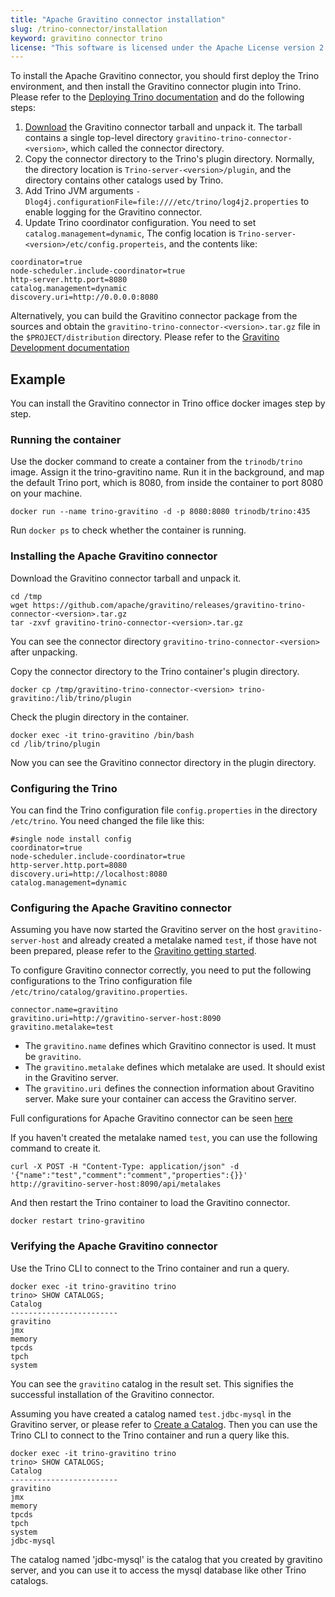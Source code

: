 ```yaml
---
title: "Apache Gravitino connector installation"
slug: /trino-connector/installation
keyword: gravitino connector trino
license: "This software is licensed under the Apache License version 2."
---
```


To install the Apache Gravitino connector, you should first deploy the Trino environment, and then install the Gravitino connector plugin into Trino.
Please refer to the [Deploying Trino documentation](https://trino.io/docs/current/installation/deployment.html) and do the following steps:

1. [Download](https://github.com/apache/gravitino/releases) the Gravitino connector tarball and unpack it.
   The tarball contains a single top-level directory `gravitino-trino-connector-<version>`,
   which called the connector directory.
2. Copy the connector directory to the Trino's plugin directory.
   Normally, the directory location is `Trino-server-<version>/plugin`, and the directory contains other catalogs used by Trino.
3. Add Trino JVM arguments `-Dlog4j.configurationFile=file:////etc/trino/log4j2.properties` to enable logging for the Gravitino connector.
4. Update Trino coordinator configuration. 
   You need to set `catalog.management=dynamic`, The config location is `Trino-server-<version>/etc/config.properteis`,  and the contents like:

```text
coordinator=true
node-scheduler.include-coordinator=true
http-server.http.port=8080
catalog.management=dynamic
discovery.uri=http://0.0.0.0:8080
```

Alternatively,
you can build the Gravitino connector package from the sources
and obtain the `gravitino-trino-connector-<version>.tar.gz` file in the `$PROJECT/distribution` directory.
Please refer to the [Gravitino Development documentation](../how-to-build.md)

## Example

You can install the Gravitino connector in Trino office docker images step by step.

### Running the container

Use the docker command to create a container from the `trinodb/trino` image. Assign it the trino-gravitino name.
Run it in the background, and map the default Trino port, which is 8080, from inside the container to port 8080 on your machine.

```shell
docker run --name trino-gravitino -d -p 8080:8080 trinodb/trino:435
```

Run `docker ps` to check whether the container is running.


### Installing the Apache Gravitino connector

Download the Gravitino connector tarball and unpack it.

```shell
cd /tmp
wget https://github.com/apache/gravitino/releases/gravitino-trino-connector-<version>.tar.gz
tar -zxvf gravitino-trino-connector-<version>.tar.gz
```

You can see the connector directory `gravitino-trino-connector-<version>` after unpacking.

Copy the connector directory to the Trino container's plugin directory.

```shell
docker cp /tmp/gravitino-trino-connector-<version> trino-gravitino:/lib/trino/plugin
```

Check the plugin directory in the container.

```shell
docker exec -it trino-gravitino /bin/bash
cd /lib/trino/plugin
```

Now you can see the Gravitino connector directory in the plugin directory.

### Configuring the Trino

You can find the Trino configuration file `config.properties` in the directory `/etc/trino`. You need changed the file like this:

```text
#single node install config
coordinator=true
node-scheduler.include-coordinator=true
http-server.http.port=8080
discovery.uri=http://localhost:8080
catalog.management=dynamic
```

### Configuring the Apache Gravitino connector

Assuming you have now started the Gravitino server on the host `gravitino-server-host` and already created a metalake named `test`, if those have not been prepared, please refer to the [Gravitino getting started](../getting-started.md).

To configure Gravitino connector correctly, you need to put the following configurations to the Trino configuration file `/etc/trino/catalog/gravitino.properties`.

```text
connector.name=gravitino
gravitino.uri=http://gravitino-server-host:8090
gravitino.metalake=test
```

- The `gravitino.name` defines which Gravitino connector is used. It must be `gravitino`.
- The `gravitino.metalake` defines which metalake are used. It should exist in the Gravitino server.
- The `gravitino.uri` defines the connection information about Gravitino server. Make sure your container can access the Gravitino server.

Full configurations for Apache Gravitino connector can be seen [here](configuration.md)

If you haven't created the metalake named `test`, you can use the following command to create it.

```shell
curl -X POST -H "Content-Type: application/json" -d '{"name":"test","comment":"comment","properties":{}}' http://gravitino-server-host:8090/api/metalakes
```

And then restart the Trino container to load the Gravitino connector.

```shell
docker restart trino-gravitino
```

### Verifying the Apache Gravitino connector

Use the Trino CLI to connect to the Trino container and run a query.

```text
docker exec -it trino-gravitino trino
trino> SHOW CATALOGS;
Catalog
------------------------
gravitino
jmx
memory
tpcds
tpch
system
```

You can see the `gravitino` catalog in the result set. This signifies the successful installation of the Gravitino connector.

Assuming you have created a catalog named `test.jdbc-mysql` in the Gravitino server, or please refer to [Create a Catalog](../manage-relational-metadata-using-gravitino.md#create-a-catalog). Then you can use the Trino CLI to connect to the Trino container and run a query like this.

```text
docker exec -it trino-gravitino trino
trino> SHOW CATALOGS;
Catalog
------------------------
gravitino
jmx
memory
tpcds
tpch
system
jdbc-mysql
```

The catalog named 'jdbc-mysql' is the catalog that you created by gravitino server, and you can use it to access the mysql database like other Trino catalogs.
